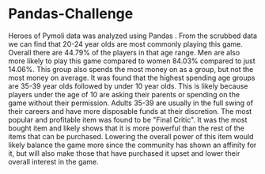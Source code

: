 # Pandas-Challenge
Heroes of Pymoli data was analyzed using Pandas .
From the scrubbed data we can find that 20-24 year olds are most commonly playing this game. Overall there are 44.79% of the players in that age range. Men are also more likely to play this game compared to women 84.03% compared to just 14.06%. 
This group also spends the most money on  as a group, but not the most money on average. It was found that the highest spending age groups are 35-39 year olds followed by under 10 year olds. This is likely because players under the age of 10 are asking their parents or spending on the game without their permission. Adults 35-39 are usually in the full swing of their careers and have more disposable funds at their discretion. 
The most popular and profitable item was found to be "Final Critic". It was the most bought item and likely shows that it is more powerful than the rest of the items that can be purchased. Lowering the overall power of this item would likely balance the game more since the community has shown an affinity for it, but will also make those that have purchased it upset and lower their overall interest in the game. 